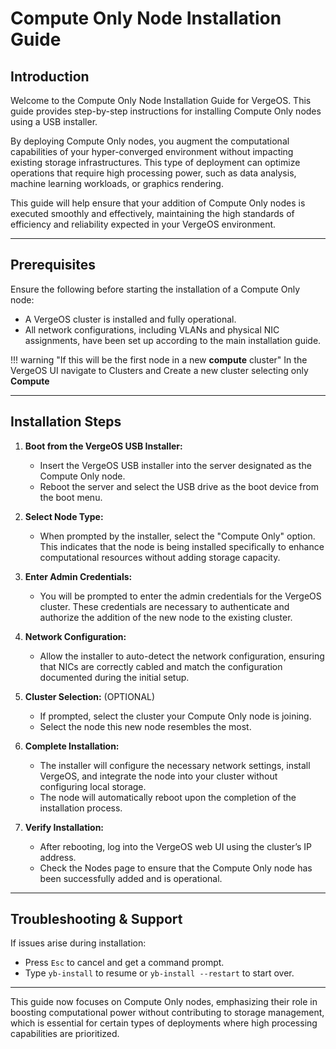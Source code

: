 # Compute Only Node Installation Guide

## Introduction

Welcome to the Compute Only Node Installation Guide for VergeOS. This guide provides step-by-step instructions for installing Compute Only nodes using a USB installer. 

By deploying Compute Only nodes, you augment the computational capabilities of your hyper-converged environment without impacting existing storage infrastructures. This type of deployment can optimize operations that require high processing power, such as data analysis, machine learning workloads, or graphics rendering.

This guide will help ensure that your addition of Compute Only nodes is executed smoothly and effectively, maintaining the high standards of efficiency and reliability expected in your VergeOS environment.

---

## Prerequisites

Ensure the following before starting the installation of a Compute Only node:

* A VergeOS cluster is installed and fully operational.
* All network configurations, including VLANs and physical NIC assignments, have been set up according to the main installation guide.

!!! warning "If this will be the first node in a new **compute** cluster"
    In the VergeOS UI navigate to Clusters and Create a new cluster selecting only **Compute**

---

## Installation Steps

1. **Boot from the VergeOS USB Installer:**
   - Insert the VergeOS USB installer into the server designated as the Compute Only node.
   - Reboot the server and select the USB drive as the boot device from the boot menu.

2. **Select Node Type:**
   - When prompted by the installer, select the "Compute Only" option. This indicates that the node is being installed specifically to enhance computational resources without adding storage capacity.

3. **Enter Admin Credentials:**
   - You will be prompted to enter the admin credentials for the VergeOS cluster. These credentials are necessary to authenticate and authorize the addition of the new node to the existing cluster.

4. **Network Configuration:**
   - Allow the installer to auto-detect the network configuration, ensuring that NICs are correctly cabled and match the configuration documented during the initial setup.

5. **Cluster Selection:** (OPTIONAL)
   - If prompted, select the cluster your Compute Only node is joining.
   - Select the node this new node resembles the most.

6. **Complete Installation:**
   - The installer will configure the necessary network settings, install VergeOS, and integrate the node into your cluster without configuring local storage.
   - The node will automatically reboot upon the completion of the installation process.

7. **Verify Installation:**
   - After rebooting, log into the VergeOS web UI using the cluster’s IP address.
   - Check the Nodes page to ensure that the Compute Only node has been successfully added and is operational.

---

## Troubleshooting & Support

If issues arise during installation:
- Press `Esc` to cancel and get a command prompt.
- Type `yb-install` to resume or `yb-install --restart` to start over.



---

This guide now focuses on Compute Only nodes, emphasizing their role in boosting computational power without contributing to storage management, which is essential for certain types of deployments where high processing capabilities are prioritized.
